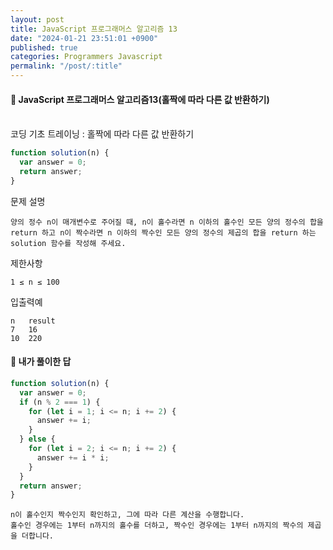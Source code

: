 ```yaml
---
layout: post
title: JavaScript 프로그래머스 알고리즘 13
date: "2024-01-21 23:51:01 +0900"
published: true
categories: Programmers Javascript
permalink: "/post/:title"
---
```


<h4>🤭 JavaScript 프로그래머스 알고리즘13(홀짝에 따라 다른 값 반환하기)</h4>

<br>
코딩 기초 트레이닝 : 홀짝에 따라 다른 값 반환하기

```javascript
function solution(n) {
  var answer = 0;
  return answer;
}
```

문제 설명

    양의 정수 n이 매개변수로 주어질 때, n이 홀수라면 n 이하의 홀수인 모든 양의 정수의 합을 return 하고 n이 짝수라면 n 이하의 짝수인 모든 양의 정수의 제곱의 합을 return 하는 solution 함수를 작성해 주세요.

제한사항

    1 ≤ n ≤ 100

입출력예

    n	result
    7	16
    10	220

<h4>🤭 내가 풀이한 답</h4>

```javascript
function solution(n) {
  var answer = 0;
  if (n % 2 === 1) {
    for (let i = 1; i <= n; i += 2) {
      answer += i;
    }
  } else {
    for (let i = 2; i <= n; i += 2) {
      answer += i * i;
    }
  }
  return answer;
}
```

    n이 홀수인지 짝수인지 확인하고, 그에 따라 다른 계산을 수행합니다.
    홀수인 경우에는 1부터 n까지의 홀수를 더하고, 짝수인 경우에는 1부터 n까지의 짝수의 제곱을 더합니다.
